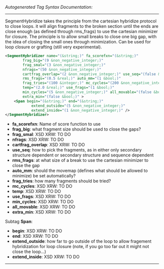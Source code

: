 <!-- THIS IS AN AUTOGENERATED FILE: Don't edit it directly, instead change the schema definition in the code itself. -->

_Autogenerated Tag Syntax Documentation:_

---
SegmentHybridize takes the principle from the cartesian hybridize protocol to close loops. it will align fragments to the broken section until the ends are close enough (as defined through rms_frags) to use the cartesian minimizer for closure. The principle is to allow small breaks to close one big gap, with the idea of closing the small ones through minimization. Can be used for loop closure or grafting (still very experimental).

```xml
<SegmentHybridizer name="(&string;)" fa_scorefxn="(&string;)"
        frag_big="(9 &non_negative_integer;)"
        frag_smal="(3 &non_negative_integer;)"
        nfrags="(50 &non_negative_integer;)"
        cartfrag_overlap="(2 &non_negative_integer;)" use_seq="(false &bool;)"
        rms_frags="(0.5 &real;)" auto_mm="(1 &bool;)"
        frag_tries="(100 &integer;)" mc_cycles="(200 &non_negative_integer;)"
        temp="(2.0 &real;)" use_frags="(1 &bool;)"
        min_cycles="(5 &non_negative_integer;)" all_movable="(false &bool;)"
        extra_min="(false &bool;)" >
    <Span begin="(&string;)" end="(&string;)"
            extend_outside="(5 &non_negative_integer;)"
            extend_inside="(1 &non_negative_integer;)" />
</SegmentHybridizer>
```

-   **fa_scorefxn**: Name of score function to use
-   **frag_big**: what fragment size should be used to close the gaps?
-   **frag_smal**: XSD XRW: TO DO
-   **nfrags**: XSD XRW: TO DO
-   **cartfrag_overlap**: XSD XRW: TO DO
-   **use_seq**: how to pick the fragments, as in either only secondary structure dependent or secondary structure and sequence dependent
-   **rms_frags**: at what size of a break to use the cartesian minimizer to close the gap
-   **auto_mm**: should the movemap (defines what should be allowed to minimize) be set automatically?
-   **frag_tries**: how many fragments should be tried?
-   **mc_cycles**: XSD XRW: TO DO
-   **temp**: XSD XRW: TO DO
-   **use_frags**: XSD XRW: TO DO
-   **min_cycles**: XSD XRW: TO DO
-   **all_movable**: XSD XRW: TO DO
-   **extra_min**: XSD XRW: TO DO


Subtag **Span**:   

-   **begin**: XSD XRW: TO DO
-   **end**: XSD XRW: TO DO
-   **extend_outside**: how far to go outside of the loop to allow fragement hybridization for loop closure (note, if you go too far out it might not close the loop...)
-   **extend_inside**: XSD XRW: TO DO

---
